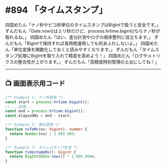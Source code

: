 # #894 「タイムスタンプ」

四国めたん「ナノ秒やピコ秒単位のタイムスタンプはBigIntで扱うと安全です。」
ずんだもん「Date.now()はミリ秒だけど、process.hrtime.bigint()ならナノ秒が取れるね。」
四国めたん「はい、差分計測やログの順序整列に役立ちます。」
ずんだもん「BigIntで保持すれば長時間運用しても桁あふれしないよ。」
四国めたん「単位変換を関数化しておくと読みやすくなります。」
ずんだもん「タイムスタンプ処理にBigIntを取り入れて精度を高めよう！」
四国めたん「ログやメトリクスの整合性が上がります。」
ずんだもん「高精度時刻管理の土台にしてね！」

---

## 📺 画面表示用コード

```typescript
/** Example 1: ナノ秒取得 */
const start = process.hrtime.bigint();
// ...処理...
const end = process.hrtime.bigint();
const elapsedNs = end - start;

/** Example 2: 単位変換 */
function nsToMs(ns: bigint): number {
  return Number(ns) / 1_000_000;
}

/** Example 3: タイムスタンプ生成 */
function timestampNs(): bigint {
  return BigInt(Date.now()) * 1_000_000n;
}
```
